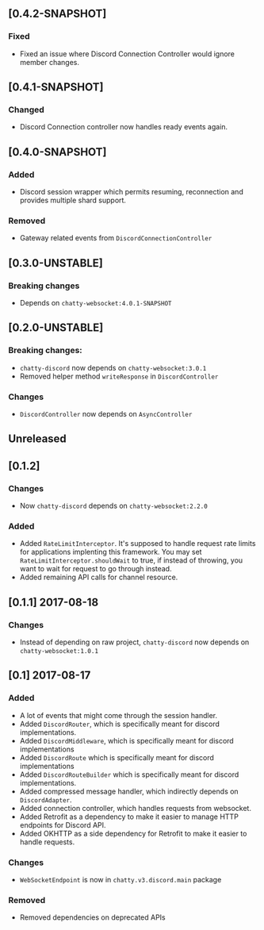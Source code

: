 ## [0.4.2-SNAPSHOT]

### Fixed

- Fixed an issue where Discord Connection Controller would ignore member changes.

## [0.4.1-SNAPSHOT]

### Changed

- Discord Connection controller now handles ready events again.

## [0.4.0-SNAPSHOT]

### Added

- Discord session wrapper which permits resuming, reconnection
and provides multiple shard support.

### Removed

- Gateway related events from `DiscordConnectionController`

## [0.3.0-UNSTABLE]

### Breaking changes

- Depends on `chatty-websocket:4.0.1-SNAPSHOT`

## [0.2.0-UNSTABLE]

### Breaking changes:

- `chatty-discord` now depends on `chatty-websocket:3.0.1`
- Removed helper method `writeResponse` in `DiscordController`

### Changes

- `DiscordController` now depends on `AsyncController`

## Unreleased

## [0.1.2]

### Changes

- Now `chatty-discord` depends on `chatty-websocket:2.2.0`

### Added

- Added `RateLimitInterceptor`. It's supposed to handle request rate limits for applications implenting this
framework. You may set `RateLimitInterceptor.shouldWait` to true, if instead of throwing, you want to wait for
request to go through instead. 
- Added remaining API calls for channel resource.


## [0.1.1] 2017-08-18

### Changes

- Instead of depending on raw project, `chatty-discord` now depends on `chatty-websocket:1.0.1`

## [0.1] 2017-08-17

### Added

- A lot of events that might come through the session handler.
- Added `DiscordRouter`, which is specifically meant for discord implementations.
- Added `DiscordMiddleware`, which is specifically meant for discord implementations
- Added `DiscordRoute` which is specifically meant for discord implementations
- Added `DiscordRouteBuilder` which is specifically meant for discord implementations.
- Added compressed message handler, which indirectly depends on `DiscordAdapter`.
- Added connection controller, which handles requests from websocket.
- Added Retrofit as a dependency to make it easier to manage HTTP endpoints for Discord API.
- Added OKHTTP as a side dependency for Retrofit to make it easier to handle requests.

### Changes

- `WebSocketEndpoint` is now in `chatty.v3.discord.main` package

### Removed

- Removed dependencies on deprecated APIs